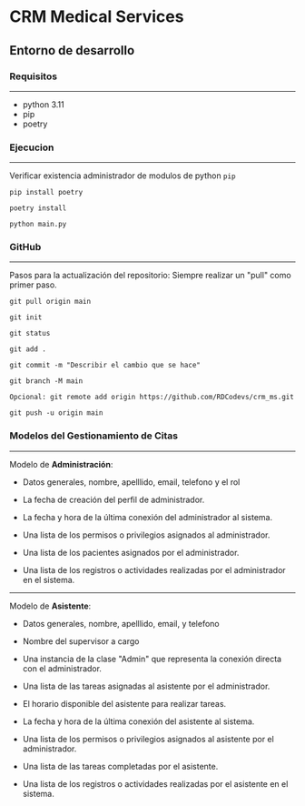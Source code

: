 # CRM Medical Services

## Entorno de desarrollo

### Requisitos

---

- python 3.11
- pip
- poetry

### Ejecucion

---

Verificar existencia administrador de modulos de python `pip`

```text
pip install poetry
```

```text
poetry install
```

```text
python main.py
```

### GitHub

---

Pasos para la actualización del repositorio:
Siempre realizar un "pull" como primer paso.

```text
git pull origin main
```

```text
git init
```

```text
git status
```

```text
git add .
```

```text
git commit -m "Describir el cambio que se hace"
```

```text
git branch -M main
```

```text
Opcional: git remote add origin https://github.com/RDCodevs/crm_ms.git
```

```text
git push -u origin main
```

### Modelos del Gestionamiento de Citas

---
Modelo de **Administración**:

- Datos generales, nombre, apelllido, email, telefono y el rol

- La fecha de creación del perfil de administrador.

- La fecha y hora de la última conexión del administrador al sistema.

- Una lista de los permisos o privilegios asignados al administrador.

- Una lista de los pacientes asignados por el administrador.

- Una lista de los registros o actividades realizadas por el administrador en el sistema.

---
Modelo de **Asistente**:

- Datos generales, nombre, apelllido, email, y telefono

- Nombre del supervisor a cargo

- Una instancia de la clase "Admin" que representa la conexión directa con el administrador.

- Una lista de las tareas asignadas al asistente por el administrador.

- El horario disponible del asistente para realizar tareas.

- La fecha y hora de la última conexión del asistente al sistema.

- Una lista de los permisos o privilegios asignados al asistente por el administrador.

- Una lista de las tareas completadas por el asistente.
  
- Una lista de los registros o actividades realizadas por el asistente en el sistema.
